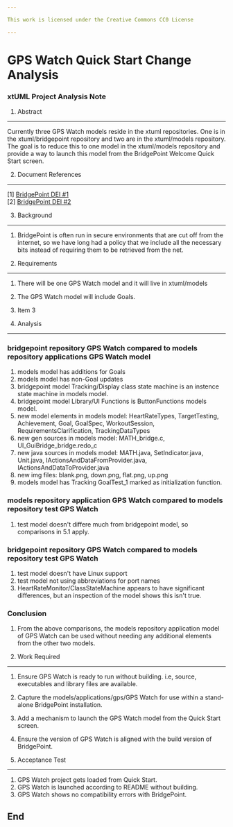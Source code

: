 ```yaml
---

This work is licensed under the Creative Commons CC0 License

---
```


# GPS Watch Quick Start Change Analysis
### xtUML Project Analysis Note


1. Abstract
-----------
Currently three GPS Watch models reside in the xtuml repositories. One is in the
xtuml/bridgepoint repository and two are in the xtuml/models repository. The
goal is to reduce this to one model in the xtuml/models repository and provide a
way to launch this model from the BridgePoint Welcome Quick Start screen.

2. Document References
----------------------
[1] [BridgePoint DEI #1](https://support.onefact.net/redmine/issues/7986)  
[2] [BridgePoint DEI #2](https://support.onefact.net/redmine/issues/7927) 

3. Background
-------------
1. BridgePoint is often run in secure environments that are cut off from the internet, so we have long had a policy that we include all the necessary bits instead of requiring them to be retrieved from the net.

4. Requirements
---------------
1. There will be one GPS Watch model and it will live in xtuml/models
2. The GPS Watch model will include Goals.  
3. Item 3  

5. Analysis
-----------
### bridgepoint repository GPS Watch compared to models repository applications GPS Watch model
1. models model has additions for Goals
2. models model has non-Goal updates
3. bridgepoint model Tracking/Display class state machine is an instence
   state machine in models model.
4. bridgepoint model Library/UI Functions is ButtonFunctions models model.
5. new model elements in models model: HeartRateTypes, TargetTesting,
   Achievement, Goal, GoalSpec, WorkoutSession, RequirementsClarification,
   TrackingDataTypes
6. new gen sources in models model: MATH_bridge.c, UI_GuiBridge_bridge.redo_c
7. new java sources in models model: MATH.java, SetIndicator.java, Unit.java,
   IActionsAndDataFromProvider.java, IActionsAndDataToProvider.java
8. new img files: blank.png, down.png, flat.png, up.png
9. models model has Tracking GoalTest_1 marked as initialization function.

### models repository application GPS Watch compared to models repository test GPS Watch
1. test model doesn't differe much from bridgepoint model, so comparisons in 5.1 apply.

### bridgepoint repository GPS Watch compared to models repository test GPS Watch
1. test model doesn't have Linux support
2. test model not using abbreviations for port names
3. HeartRateMonitor/ClassStateMachine appears to have significant differences, but an inspection of the model shows this isn't true.

### Conclusion
1. From the above comparisons, the models repository application model of GPS Watch can be used without needing any additional elements from the other two models.

6. Work Required
----------------
1. Ensure GPS Watch is ready to run without building. i.e, source, executables and library files are available. 
2. Capture the models/applications/gps/GPS Watch for use within a stand-alone BridgePoint installation.
3. Add a mechanism to launch the GPS Watch model from the Quick Start screen.
4. Ensure the version of GPS Watch is aligned with the build version of BridgePoint.

7. Acceptance Test
------------------
1. GPS Watch project gets loaded from Quick Start.
2. GPS Watch is launched according to README without building.
3. GPS Watch shows no compatibility errors with BridgePoint.

End
---

